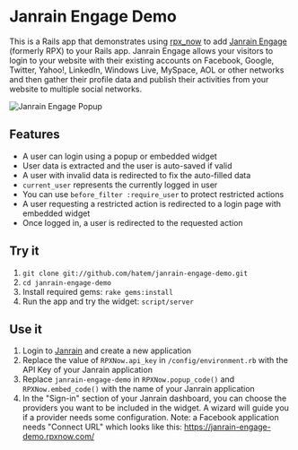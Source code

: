 # Janrain Engage Demo

This is a Rails app that demonstrates using [rpx_now](http://github.com/grosser/rpx_now)
to add [Janrain Engage](http://www.janrain.com/products/engage) (formerly RPX) to your Rails app.
Janrain Engage allows your visitors to login to your website with their existing accounts on Facebook,
Google, Twitter, Yahoo!, LinkedIn, Windows Live, MySpace, AOL or other networks and then gather their
profile data and publish their activities from your website to multiple social networks.

![Janrain Engage Popup](/hatem/janrain-engage-demo/raw/master/public/images/janrain-engage-popup.png "Janrain Engage Popup")

## Features

- A user can login using a popup or embedded widget
- User data is extracted and the user is auto-saved if valid
- A user with invalid data is redirected to fix the auto-filled data  
- `current_user` represents the currently logged in user 
- You can use `before_filter :require_user` to protect restricted actions
- A user requesting a restricted action is redirected to a login page with embedded widget
- Once logged in, a user is redirected to the requested action

## Try it

1. `git clone git://github.com/hatem/janrain-engage-demo.git`
2. `cd janrain-engage-demo`
3. Install required gems: `rake gems:install`
4. Run the app and try the widget: `script/server`

## Use it

1. Login to [Janrain](janrain.com) and create a new application
2. Replace the value of `RPXNow.api_key` in `/config/environment.rb` with the API Key of your Janrain application
3. Replace `janrain-engage-demo` in `RPXNow.popup_code()` and `RPXNow.embed_code()` with the name of your Janrain application 
4. In the "Sign-in" section of your Janrain dashboard, you can choose the providers you want to be included in the widget. A wizard will guide you if a provider needs some configuration.
Note: a Facebook application needs "Connect URL" which looks like this: https://janrain-engage-demo.rpxnow.com/